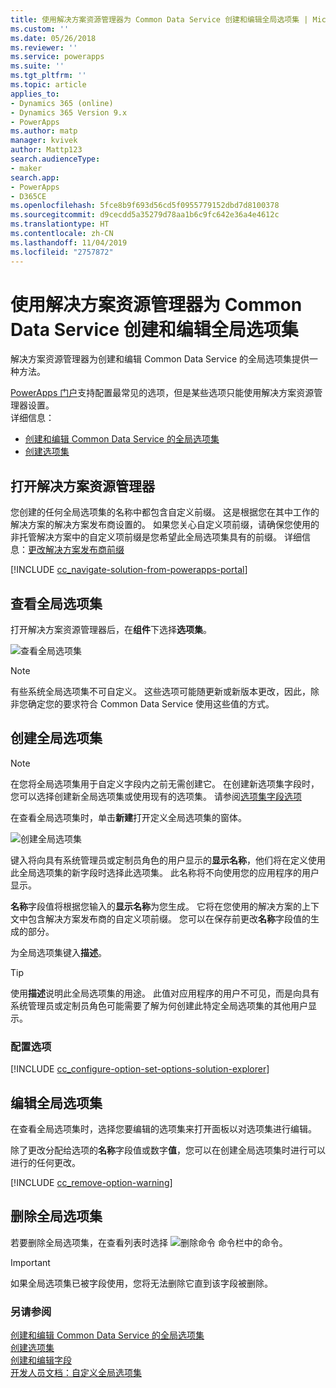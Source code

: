 ```yaml
---
title: 使用解决方案资源管理器为 Common Data Service 创建和编辑全局选项集 | MicrosoftDocs
ms.custom: ''
ms.date: 05/26/2018
ms.reviewer: ''
ms.service: powerapps
ms.suite: ''
ms.tgt_pltfrm: ''
ms.topic: article
applies_to:
- Dynamics 365 (online)
- Dynamics 365 Version 9.x
- PowerApps
ms.author: matp
manager: kvivek
author: Mattp123
search.audienceType:
- maker
search.app:
- PowerApps
- D365CE
ms.openlocfilehash: 5fce8b9f693d56cd5f0955779152dbd7d8100378
ms.sourcegitcommit: d9cecdd5a35279d78aa1b6c9fc642e36a4e4612c
ms.translationtype: HT
ms.contentlocale: zh-CN
ms.lasthandoff: 11/04/2019
ms.locfileid: "2757872"
---
```

# <a name="create-and-edit-global-option-sets-for-common-data-service-using-solution-explorer"></a>使用解决方案资源管理器为 Common Data Service 创建和编辑全局选项集

解决方案资源管理器为创建和编辑 Common Data Service 的全局选项集提供一种方法。

[PowerApps 门户](https://make.powerapps.com/?utm_source=padocs&utm_medium=linkinadoc&utm_campaign=referralsfromdoc)支持配置最常见的选项，但是某些选项只能使用解决方案资源管理器设置。 <br />详细信息： 
- [创建和编辑 Common Data Service 的全局选项集](create-edit-global-option-sets.md)
- [创建选项集](custom-picklists.md)

## <a name="open-solution-explorer"></a>打开解决方案资源管理器

您创建的任何全局选项集的名称中都包含自定义前缀。 这是根据您在其中工作的解决方案的解决方案发布商设置的。 如果您关心自定义项前缀，请确保您使用的非托管解决方案中的自定义项前缀是您希望此全局选项集具有的前缀。 详细信息：[更改解决方案发布商前缀](change-solution-publisher-prefix.md) 

[!INCLUDE [cc_navigate-solution-from-powerapps-portal](../../includes/cc_navigate-solution-from-powerapps-portal.md)]

## <a name="view-global-option-sets"></a>查看全局选项集

打开解决方案资源管理器后，在**组件**下选择**选项集**。

![查看全局选项集](media/view-global-option-sets-solution-explorer.png)

> [!NOTE]
> 有些系统全局选项集不可自定义。 这些选项可能随更新或新版本更改，因此，除非您确定您的要求符合 Common Data Service 使用这些值的方式。

## <a name="create-a-global-option-set"></a>创建全局选项集

> [!NOTE]
> 在您将全局选项集用于自定义字段内之前无需创建它。 在创建新选项集字段时，您可以选择创建新全局选项集或使用现有的选项集。 请参阅[选项集字段选项](create-edit-field-solution-explorer.md#option-set-field-options)

在查看全局选项集时，单击**新建**打开定义全局选项集的窗体。

![创建全局选项集](media/create-global-option-set-solution-explorer.png)

键入将向具有系统管理员或定制员角色的用户显示的**显示名称**，他们将在定义使用此全局选项集的新字段时选择此选项集。 此名称将不向使用您的应用程序的用户显示。

**名称**字段值将根据您输入的**显示名称**为您生成。 它将在您使用的解决方案的上下文中包含解决方案发布商的自定义项前缀。 您可以在保存前更改**名称**字段值的生成的部分。

为全局选项集键入**描述**。 

> [!TIP]
> 使用**描述**说明此全局选项集的用途。 此值对应用程序的用户不可见，而是向具有系统管理员或定制员角色可能需要了解为何创建此特定全局选项集的其他用户显示。

### <a name="configure-options"></a>配置选项

[!INCLUDE [cc_configure-option-set-options-solution-explorer](../../includes/cc_configure-option-set-options-solution-explorer.md)]

## <a name="edit-a-global-option-set"></a>编辑全局选项集

在查看全局选项集时，选择您要编辑的选项集来打开面板以对选项集进行编辑。

除了更改分配给选项的**名称**字段值或数字**值**，您可以在创建全局选项集时进行可以进行的任何更改。

[!INCLUDE [cc_remove-option-warning](../../includes/cc_remove-option-warning.md)]

## <a name="delete-a-global-option-set"></a>删除全局选项集

若要删除全局选项集，在查看列表时选择 ![删除命令](media/delete.gif) 命令栏中的命令。

> [!IMPORTANT]
> 如果全局选项集已被字段使用，您将无法删除它直到该字段被删除。
  
### <a name="see-also"></a>另请参阅
 
[创建和编辑 Common Data Service 的全局选项集](create-edit-global-option-sets.md)<br />
[创建选项集](custom-picklists.md)<br />
[创建和编辑字段](create-edit-fields.md)<br />
[开发人员文档：自定义全局选项集](/dynamics365/customer-engagement/developer/org-service/customize-global-option-sets)
